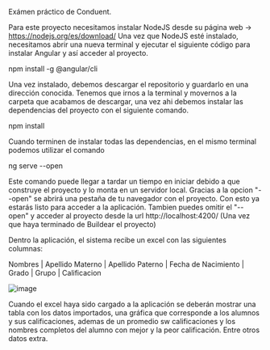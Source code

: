 Exámen práctico de Conduent.

Para este proyecto necesitamos instalar NodeJS desde su página web -> https://nodejs.org/es/download/
Una vez que NodeJS esté instalado, necesitamos abrir una nueva terminal y ejecutar el siguiente código para instalar Angular y así acceder al proyecto.

npm install -g @angular/cli

Una vez instalado, debemos descargar el repositorio y guardarlo en una dirección conocida.
Tenemos que irnos a la terminal y movernos a la carpeta que acabamos de descargar, una vez ahi debemos instalar las dependencias del proyecto con el siguiente comando.

npm install

Cuando terminen de instalar todas las dependencias, en el mismo terminal podemos utilizar el comando

ng serve --open

Este comando puede llegar a tardar un tiempo en iniciar debido a que construye el proyecto y lo monta en un servidor local.
Gracias a la opcion "--open" se abrirá una pestaña de tu navegador con el proyecto.
Con esto ya estarás listo para acceder a la aplicación.
Tambien puedes omitir el "--open" y acceder al proyecto desde la url http://localhost:4200/ (Una vez que haya terminado de Buildear el proyecto)

Dentro la aplicación, el sistema recibe un excel con las siguientes columnas:

Nombres |	Apellido Materno |	Apellido Paterno |	Fecha de Nacimiento |	Grado |	Grupo |	Calificacion

![image](https://user-images.githubusercontent.com/26444936/127122948-70488d09-39c5-4358-bba4-3a009b7a59a5.png)

Cuando el excel haya sido cargado a la aplicación se deberán mostrar una tabla con los datos importados, una gráfica que corresponde a 
los alumnos y sus calificaciones, ademas de un promedio sw calificaciones y los nombres completos del alumno con mejor y la peor calificación.
Entre otros datos extra.
